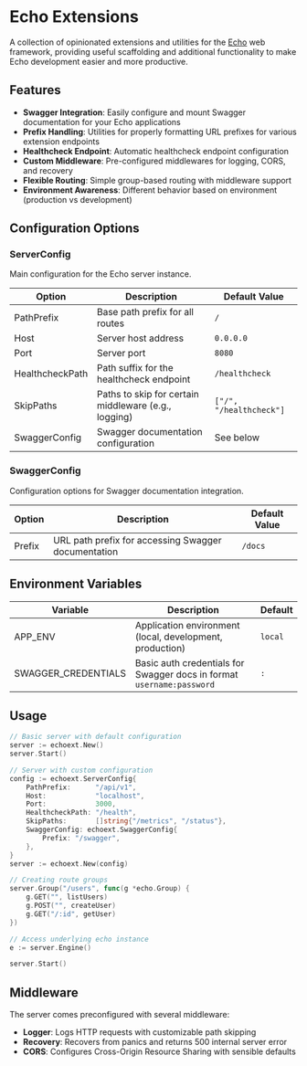 # Echo Extensions

A collection of opinionated extensions and utilities for the [Echo](https://echo.labstack.com/) web framework, providing useful scaffolding and additional functionality to make Echo development easier and more productive.

## Features

- **Swagger Integration**: Easily configure and mount Swagger documentation for your Echo applications
- **Prefix Handling**: Utilities for properly formatting URL prefixes for various extension endpoints
- **Healthcheck Endpoint**: Automatic healthcheck endpoint configuration
- **Custom Middleware**: Pre-configured middlewares for logging, CORS, and recovery
- **Flexible Routing**: Simple group-based routing with middleware support
- **Environment Awareness**: Different behavior based on environment (production vs development)

## Configuration Options

### ServerConfig

Main configuration for the Echo server instance.

| Option | Description | Default Value |
|--------|-------------|---------------|
| PathPrefix | Base path prefix for all routes | `/` |
| Host | Server host address | `0.0.0.0` |
| Port | Server port | `8080` |
| HealthcheckPath | Path suffix for the healthcheck endpoint | `/healthcheck` |
| SkipPaths | Paths to skip for certain middleware (e.g., logging) | `["/", "/healthcheck"]` |
| SwaggerConfig | Swagger documentation configuration | See below |

### SwaggerConfig

Configuration options for Swagger documentation integration.

| Option | Description | Default Value |
|--------|-------------|---------------|
| Prefix | URL path prefix for accessing Swagger documentation | `/docs` |

## Environment Variables

| Variable | Description | Default |
|----------|-------------|---------|
| APP_ENV | Application environment (local, development, production) | `local` |
| SWAGGER_CREDENTIALS | Basic auth credentials for Swagger docs in format `username:password` | `:` |

## Usage

```go
// Basic server with default configuration
server := echoext.New()
server.Start()

// Server with custom configuration
config := echoext.ServerConfig{
    PathPrefix:      "/api/v1",
    Host:            "localhost",
    Port:            3000,
    HealthcheckPath: "/health",
    SkipPaths:       []string{"/metrics", "/status"},
    SwaggerConfig: echoext.SwaggerConfig{
        Prefix: "/swagger",
    },
}
server := echoext.New(config)

// Creating route groups
server.Group("/users", func(g *echo.Group) {
    g.GET("", listUsers)
    g.POST("", createUser)
    g.GET("/:id", getUser)
})

// Access underlying echo instance
e := server.Engine()

server.Start()
```

## Middleware

The server comes preconfigured with several middleware:

- **Logger**: Logs HTTP requests with customizable path skipping
- **Recovery**: Recovers from panics and returns 500 internal server error
- **CORS**: Configures Cross-Origin Resource Sharing with sensible defaults


